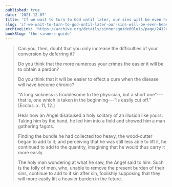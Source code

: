 ```yaml
---
published: true
date: '2021-12-07'
title: 'If we wait to turn to God until later, our sins will be even heavier'
slug: 'if-we-wait-to-turn-to-god-until-later-our-sins-will-be-even-heavier'
archiveLink: 'https://archive.org/details/sinnersguide00luis/page/241?view=theater'
bookSlug: 'the-sinners-guide'
---
```


> Can you, then, doubt that you only increase the difficulties of your conversion by deferring it?
> 
> Do you think that the more numerous your crimes the easier it will be to obtain a pardon?
> 
> Do you think that it will be easier to effect a cure when the disease will have become chronic?
> 
> "A long sickness is troublesome to the physician, but a short one"---that is, one which is taken in the beginning---"is easily cut off." [Ecclus. x. 11, 12.]
> 
> Hear how an Angel disabused a holy solitary of an illusion like yours: Taking him by the hand, he led him into a field and showed him a man gathering fagots.
> 
> Finding the bundle he had collected too heavy, the wood-cutter began to add to it; and perceiving that he was still less able to lift it, he continued to add to the quantity, imagining that he would thus carry it more easily.
> 
> The holy man wondering at what he saw, the Angel said to him: Such is the folly of men, who, unable to remove the present burden of their sins, continue to add to it sin after sin, foolishly supposing that they will more easily lift a heavier burden in the future.